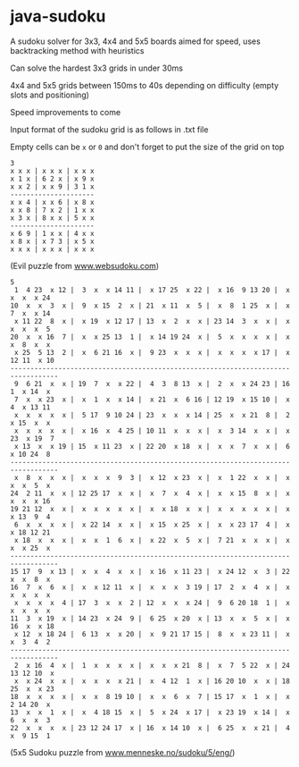 java-sudoku
===========

A sudoku solver for 3x3, 4x4 and 5x5 boards aimed for speed, uses backtracking method with heuristics

Can solve the hardest 3x3 grids in under 30ms

4x4 and 5x5 grids between 150ms to 40s depending on difficulty (empty slots and positioning)

Speed improvements to come

Input format of the sudoku grid is as follows in .txt file

Empty cells can be `x` or `0` and don't forget to put the size of the grid on top

```
3
x x x | x x x | x x x
x 1 x | 6 2 x | x 9 x
x x 2 | x x 9 | 3 1 x
---------------------
x x 4 | x x 6 | x 8 x
x x 8 | 7 x 2 | 1 x x
x 3 x | 8 x x | 5 x x
---------------------
x 6 9 | 1 x x | 4 x x
x 8 x | x 7 3 | x 5 x
x x x | x x x | x x x
```
(Evil puzzle from www.websudoku.com)

```
5
 1  4 23  x 12 |  3  x  x 14 11 |  x 17 25  x 22 |  x 16  9 13 20 |  x  x  x  x 24 
10  x  x  3  x |  9  x 15  2  x | 21  x 11  x  5 |  x  8  1 25  x |  x  7  x  x 14 
 x 11 22  8  x |  x 19  x 12 17 | 13  x  2  x  x | 23 14  3  x  x |  x  x  x  x  5 
20  x  x 16  7 |  x  x 25 13  1 |  x 14 19 24  x |  5  x  x  x  x |  x  x  8  x  x 
 x 25  5 13  2 |  x  6 21 16  x |  9 23  x  x  x |  x  x  x  x 17 |  x 12 11  x 10 
----------------------------------------------------------------------------------
 9  6 21  x  x | 19  7  x  x 22 |  4  3  8 13  x |  2  x  x 24 23 | 16  1  x 14  x 
 7  x  x 23  x |  x  1  x  x 14 |  x 21  x  6 16 | 12 19  x 15 10 |  x  4  x 13 11 
 x  x  x  x  x |  5 17  9 10 24 | 23  x  x  x 14 | 25  x  x 21  8 |  2  x 15  x  x 
 x  x  x  x  x |  x 16  x  4 25 | 10 11  x  x  x |  x  3 14  x  x |  x 23  x 19  7 
 x 13  x  x 19 | 15  x 11 23  x | 22 20  x 18  x |  x  x  7  x  x |  6  x 10 24  8 
----------------------------------------------------------------------------------
 x  8  x  x  x |  x  x  x  9  3 |  x 12  x 23  x |  x  1 22  x  x |  x  x  x  5  x 
24  2 11  x  x | 12 25 17  x  x |  x  7  x  4  x |  x  x 15  8  x |  x  x  x  x 16 
19 21 12  x  x |  x  x  x  x  x |  x  x 18  x  x |  x  x  x  x  x |  x  x 13  9  4 
 6  x  x  x  x |  x 22 14  x  x |  x 15  x 25  x |  x  x 23 17  4 |  x  x 18 12 21 
 x 18  x  x  x |  x  x  1  6  x |  x 22  x  5  x |  7 21  x  x  x |  x  x  x 25  x 
----------------------------------------------------------------------------------
15 17  9  x 13 |  x  x  4  x  x |  x 16  x 11 23 |  x 24 12  x  3 | 22  x  x  8  x 
16  7  x  6  x |  x  x 12 11  x |  x  x  x  3 19 | 17  2  x  4  x |  x  x  x  x  x 
 x  x  x  x  4 | 17  3  x  x  2 | 12  x  x  x 24 |  9  6 20 18  1 |  x  x  x  x  x 
11  3  x 19  x | 14 23  x 24  9 |  6 25  x 20  x | 13  x  x  5  x |  x 16  x  x 18 
 x 12  x 18 24 |  6 13  x  x 20 |  x  9 21 17 15 |  8  x  x 23 11 |  x  x  3  4  2 
----------------------------------------------------------------------------------
 2  x 16  4  x |  1  x  x  x  x |  x  x  x 21  8 |  x  7  5 22  x | 24 13 12 10  x 
 x  x 24  x  x |  x  x  x  x 21 |  x  4 12  1  x | 16 20 10  x  x | 18 25  x  x 23 
18  x  x  x  x |  x  x  8 19 10 |  x  x  6  x  7 | 15 17  x  1  x |  x  2 14 20  x 
13  x  x  1  x |  x  4 18 15  x |  5  x 24  x 17 |  x 23 19  x 14 |  x  6  x  x  3 
22  x  x  x  x | 23 12 24 17  x | 16  x 14 10  x |  6 25  x  x 21 |  4  x  9 15  1 
```
(5x5 Sudoku puzzle from www.menneske.no/sudoku/5/eng/)


